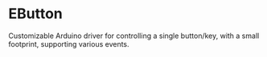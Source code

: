 # EButton
Customizable Arduino driver for controlling a single button/key, with a small footprint, supporting various events.
